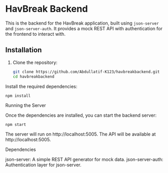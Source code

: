 # HavBreak Backend

This is the backend for the HavBreak application, built using `json-server` and `json-server-auth`. It provides a mock REST API with authentication for the frontend to interact with.

## Installation

1. Clone the repository:
   ```bash
   git clone https://github.com/Abdullatif-K123/havbreakbackend.git
   cd havbreakbackend

   
Install the required dependencies:

    npm install

Running the Server

Once the dependencies are installed, you can start the backend server:

    npm start
 The server will run on http://localhost:5005.
 The API will be available at http://localhost:5005.

Dependencies

 json-server: A simple REST API generator for mock data.
 json-server-auth: Authentication layer for json-server.
    
